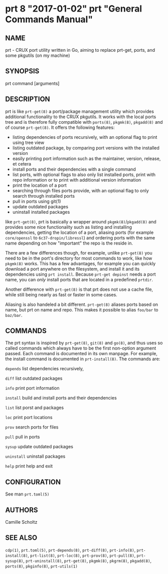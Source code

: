 # prt 8 "2017-01-02" prt "General Commands Manual"

## NAME

prt - CRUX port utility written in Go, aiming to replace prt-get, ports, and some pkgutils (on my machine)


## SYNOPSIS

prt command [arguments]


## DESCRIPTION

prt is like `prt-get(8)` a port/package management utility which provides additional functionality to the
CRUX pkgutils. It works with the local ports tree and is therefore fully compatible with `ports(8)`, `pkgmk(8)`,
`pkgadd(8)` and of course `prt-get(8)`. It offers the following features:

* listing dependencies of ports recursively, with an optional flag to print using tree view
* listing outdated package, by comparing port versions with the installed version
* easily printing port information such as the maintainer, version, release, et cetera
* install ports and their dependencies with a single command
* list ports, with optional flags to also only list installed ports, print with repo information or to print
  with additional version information
* print the location of a port
* searching through files ports provide, with an optional flag to only search through installed ports
* pull in ports using git(1)
* update outdated packages
* uninstall installed packages

like `prt-get(8)`, prt is basically a wrapper around `pkgmk(8)`/`pkgadd(8)` and provides some nice functionality such as
listing and installing dependencies, getting the location of a port, aliasing ports (for example `core/openssl`
to `6c37-dropin/libressl`) and ordering ports with the same name depending on how "important" the repo is the reside in.

There are a few differences though, for example, unlike `prt-get(8)` you need to  be in the port's directory for most
commands to work, like how `pkgmk(8)` works. This has a few advantages, for example you can quickly download a port
anywhere on the filesystem, and install it and its dependencies using `prt install`. Because `prt-get depinst` needs
a port name, you can *only* install ports that are located in a predefined `prtdir`.

Another difference with `prt-get(8)` is that prt does not use a cache file, while still being nearly as fast or faster
in some cases.

Aliasing is also handeled a bit different. `prt-get(8)` aliases ports based on name, but prt on name and repo.
This makes it possible to alias `foo/bar` to `baz/bar`.


## COMMANDS

The prt syntax is inspired by `prt-get(8)`, `git(8)` and `go(8)`, and thus uses so called commands which always have to be the first
non-option argument passed. Each command is documented in its own manpage. For example, the install command is documented in
`prt-install(8)`. The commands are:

`depends`   list dependencies recursively,

`diff`      list outdated packages

`info`      print port information

`install`   build and install ports and their dependencies

`list`      list porst and packages

`loc`       print port locations

`prov`      search ports for files

`pull`      pull in ports

`sysup`     update outdated packages

`uninstall` uninstall packages

`help`      print help and exit


## CONFIGURATION

See man `prt.toml(5)`


## AUTHORS

Camille Scholtz


## SEE ALSO

`cdp(1)`, `prt.toml(5)`, `prt-depends(8)`, `prt-diff(8)`, `prt-info(8)`, `prt-install(8)`, `prt-list(8)`,
`prt-loc(8)`, `prt-prov(8)`, `prt-pull(8)`, `prt-sysup(8)`, `prt-uninstall(8)`, `prt-get(8)`,
`pkgmk(8)`, `pkgrm(8)`, `pkgadd(8)`, `ports(8)`, `pkginfo(8)`, `prt-utils(1)`
